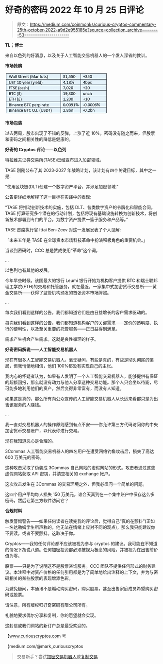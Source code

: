 # 好奇的密码 2022 年 10 月 25 日评论

> 原文：<https://medium.com/coinmonks/curious-cryptos-commentary-25th-october-2022-a9d2e955185e?source=collection_archive---------53----------------------->

**TL；博士**

来自以色列的好消息，以及关于人工智能交易机器人的一个发人深省的教训。

**市场抢购**

![](img/474c26b910b74f3ed7f37604622a7426.png)

**市场包装**

过去两周，股市出现了不错的反弹，上涨了近 10%。密码没有随之而来，但股票和密码之间相关性的降低是健康的。

**好奇的 Cryptos 评论——以色列**

特拉维夫证券交易所(TASE)已经宣布进入加密领域。

TASE 刚刚公布了其 2023-2027 年战略计划，该计划有四个关键目标，其中之一是:

"使用区块链(DLT)创建一个数字资产平台，并涉足加密领域."

公告更详细地解释了这一目标在实践中的表现:

“TASE 将推动创新技术的实施，包括 DLT、各类数字资产的令牌化和智能合同。TASE 打算研究多个潜在的行动计划，包括将现有基础设施转换为创新技术，将创新技术部署到专门的平台，为数字资产提供一篮子服务和产品等。”

TASE 首席执行官 Ittai Ben-Zeev 对这一发展发表了个人见解:

「未来五年是 TASE 在全球资本市场科技革命中扮演积极角色的重要机会。」

当谈到密码时，CCC 总是赞成使用“革命”这个词。

…

以色列也有其他的发展。

今年早些时候，该国最大的银行 Leumi 银行开始为机构客户提供 BTC 和瑞士联邦理工学院(ETH)的交易和托管服务，就在最近，一家集中式加密货币交易所——黄金交易所——获得了监管机构颁发的首张资本市场牌照。

…

每次我们看到这样的公告，我们都知道它们是由日益增长的客户需求驱动的。

每次我们看到这样的公告，我们都知道机构客户的关键需求——定价的透明度、执行的便利性，以及至关重要的托管服务——正日益得到满足。

需求产生机会产生需求。这就是良性循环的样子。

**好奇密码解说——人工智能交易机器人**

现在有很多人工智能交易机器人。毫无疑问，有些是真的，有些是彻头彻尾的骗局，但我悄悄地相信，他们 100%都没有实现自己的主张。

我内心的怀疑者认为，如果有人发明了一个人工智能交易机器人，能够提供有保证的超额回报，那么就没有动力与他人分享这种交易功能。那个人只会坐以待毙，尽可能多地利用他们的资产，然后变得非常富有，而没有人知道。

如果这是真的，那么所有向公众宣传的人工智能交易机器人从长远来看都只是为出售该服务的人赚钱。

…

我一直对交易机器人的操作原则感到有点不安——你允许第三方代码访问你的中央加密货币交易账户，以代表你进行交易。

现在我知道恶心是合理的。

3Commas 人工智能交易机器人的四名用户在遭受网络钓鱼攻击后，损失了高达 600 万美元的密码。

这种攻击采取了伪装成 3Commas 自己网站的虚假网站的形式。攻击者通过这些虚假网站获取 API 密钥，并清空相关的 exchange 帐户。

这次攻击发生在 3Commas 的交易环境之外，但我必须问一个简单的问题。

这四个用户平均每人损失 150 万美元。谁会天真到在一个集中账户中保存这么多密码，然后让第三方软件访问它？

**合规材料**

触发警惕警告——如果任何读者在读完我的评论后，觉得自己“真的在颤抖”(正如一名达勒姆学生所声称的，他无法在情绪上应对不同的观点)，那么我只能建议你不要读，或者不要颤抖。这取决于你。

Cryptos——我的任何评论都不应该被视为参与 cryptos 的建议。我可能在不知道的情况下胡说八道。任何加密投资都必须被视为极高的风险，并被视为在出售前价值为零。

股票——只是为了说明这不是股票咨询服务。CCC 团队不提供任何形式的财务建议。本注释中对资产价格的任何引用都是为了简单地给出注释的上下文，并为与密码相关的某些股票的表现增添色彩。

为避免疑问，本通讯不是煽动购买密码，购买股票，甚至出售家庭成员希望购买密码或股票。

请注意，所有版权归好奇密码有限公司所有。

礼貌地要求偶尔分享和复制，你的愿望就会实现。

这封信或我们网站的新订户总是最受欢迎的。

【www.curiouscryptos.com 号

【medium.com/@mark_curiouscryptos 

> 交易新手？尝试[加密交易机器人](/coinmonks/crypto-trading-bot-c2ffce8acb2a)或[复制交易](/coinmonks/top-10-crypto-copy-trading-platforms-for-beginners-d0c37c7d698c)